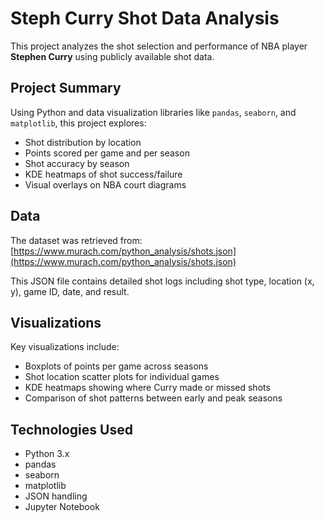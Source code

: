 # Steph Curry Shot Data Analysis

This project analyzes the shot selection and performance of NBA player **Stephen Curry** using publicly available shot data.

## Project Summary

Using Python and data visualization libraries like `pandas`, `seaborn`, and `matplotlib`, this project explores:
- Shot distribution by location
- Points scored per game and per season
- Shot accuracy by season
- KDE heatmaps of shot success/failure
- Visual overlays on NBA court diagrams

## Data

The dataset was retrieved from:  
[https://www.murach.com/python_analysis/shots.json](https://www.murach.com/python_analysis/shots.json)

This JSON file contains detailed shot logs including shot type, location (x, y), game ID, date, and result.

## Visualizations

Key visualizations include:
- Boxplots of points per game across seasons
- Shot location scatter plots for individual games
- KDE heatmaps showing where Curry made or missed shots
- Comparison of shot patterns between early and peak seasons

## Technologies Used

- Python 3.x
- pandas
- seaborn
- matplotlib
- JSON handling
- Jupyter Notebook
